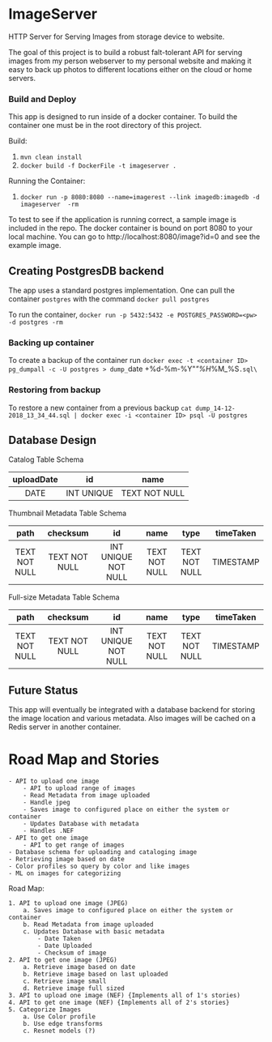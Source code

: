 # ImageServer
HTTP Server for Serving Images from storage device to website. 

The goal of this project is to build a robust falt-tolerant API for serving images from my person webserver to my personal website
and making it easy to back up photos to different locations either on the cloud or home servers.


### Build and Deploy
This app is designed to run inside of a docker container. To build the container one must be in the root directory of this project.

Build:
  1. `mvn clean install`
  2. `docker build -f DockerFile -t imageserver .`

Running the Container:
  1. `docker run -p 8080:8080 --name=imagerest --link imagedb:imagedb -d imageserver  -rm `


To test to see if the application is running correct, a sample image is included in the repo. The docker container is 
bound on port 8080 to your local machine. You can go to http://localhost:8080/image?id=0 and see the example image. 



## Creating PostgresDB backend
The app uses a standard postgres implementation. One can pull the container `postgres` with the command
`docker pull postgres`


To run the container,
`docker run -p 5432:5432 -e POSTGRES_PASSWORD=<pw> -d postgres -rm`

### Backing up container
To create a backup of the container run
`docker exec -t <container ID>  pg_dumpall -c -U postgres > dump_`date +%d-%m-%Y"_"%H_%M_%S`.sql\`

### Restoring from backup
To restore a new container from a previous backup
`cat dump_14-12-2018_13_34_44.sql | docker exec -i <container ID> psql -U postgres`



## Database Design

Catalog Table Schema 

| uploadDate | id         | name          |
| :--------: | :--------: | :-----------: |
| DATE       | INT UNIQUE | TEXT NOT NULL |


Thumbnail Metadata Table Schema 

| path          | checksum      | id                  | name          | type          | timeTaken |
| :-----------: | :-----------: | :-----------------: | :-----------: | :-----------: | :-------: |
| TEXT NOT NULL | TEXT NOT NULL | INT UNIQUE NOT NULL | TEXT NOT NULL | TEXT NOT NULL | TIMESTAMP |


Full-size Metadata Table Schema

| path          | checksum      | id                  | name          | type          | timeTaken |
| :-----------: | :-----------: | :-----------------: | :-----------: | :-----------: | :-------: |
| TEXT NOT NULL | TEXT NOT NULL | INT UNIQUE NOT NULL | TEXT NOT NULL | TEXT NOT NULL | TIMESTAMP |



## Future Status
This app will eventually be integrated with a database backend for storing the image location and various metadata. Also images will be
cached on a Redis server in another container. 




# Road Map and Stories
    - API to upload one image
        - API to upload range of images
        - Read Metadata from image uploaded
        - Handle jpeg
        - Saves image to configured place on either the system or container
        - Updates Database with metadata
        - Handles .NEF
    - API to get one image
        - API to get range of images
    - Database schema for uploading and cataloging image
    - Retrieving image based on date
    - Color profiles so query by color and like images
    - ML on images for categorizing
 
 
 Road Map: 
    
    1. API to upload one image (JPEG)
        a. Saves image to configured place on either the system or container
        b. Read Metadata from image uploaded
        c. Updates Database with basic metadata 
            - Date Taken
            - Date Uploaded
            - Checksum of image
    2. API to get one image (JPEG)
        a. Retrieve image based on date
        b. Retrieve image based on last uploaded
        c. Retrieve image small
        d. Retrieve image full sized
    3. API to upload one image (NEF) {Implements all of 1's stories)
    4. API to get one image (NEF) {Implements all of 2's stories}
    5. Categorize Images
        a. Use Color profile
        b. Use edge transforms
        c. Resnet models (?)
        
